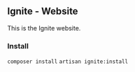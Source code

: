 ## Ignite - Website
This is the Ignite website.

### Install
`composer install`
`artisan ignite:install`
